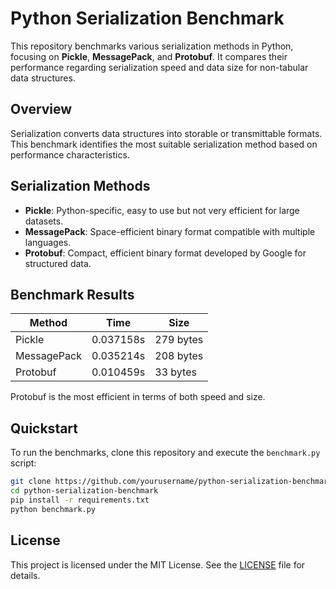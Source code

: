 # Python Serialization Benchmark

This repository benchmarks various serialization methods in Python, focusing on **Pickle**, **MessagePack**, and **Protobuf**. It compares their performance regarding serialization speed and data size for non-tabular data structures.

## Overview

Serialization converts data structures into storable or transmittable formats. This benchmark identifies the most suitable serialization method based on performance characteristics.

## Serialization Methods

- **Pickle**: Python-specific, easy to use but not very efficient for large datasets.
- **MessagePack**: Space-efficient binary format compatible with multiple languages.
- **Protobuf**: Compact, efficient binary format developed by Google for structured data.

## Benchmark Results

| Method       | Time       | Size      |
|--------------|------------|-----------|
| Pickle       | 0.037158s  | 279 bytes |
| MessagePack  | 0.035214s  | 208 bytes |
| Protobuf     | 0.010459s  | 33 bytes  |

Protobuf is the most efficient in terms of both speed and size.

## Quickstart

To run the benchmarks, clone this repository and execute the `benchmark.py` script:

```bash
git clone https://github.com/yourusername/python-serialization-benchmark.git
cd python-serialization-benchmark
pip install -r requirements.txt
python benchmark.py
```

## License

This project is licensed under the MIT License. See the [LICENSE](LICENSE) file for details.
